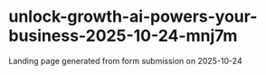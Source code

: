 # unlock-growth-ai-powers-your-business-2025-10-24-mnj7m
Landing page generated from form submission on 2025-10-24
